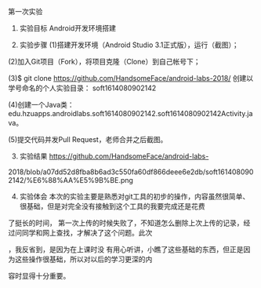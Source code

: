 
第一次实验
1. 实验目标
Android开发环境搭建

2. 实验步骤
(1)搭建开发环境（Android Studio 3.1正式版），运行（截图）；

(2)加入Git项目（Fork），将项目克隆（Clone）到自己帐号下；

(3)$ git clone https://github.com/HandsomeFace/android-labs-2018/ 创建以学号命名的个人实验目录： soft1614080902142

(4)创建一个Java类：edu.hzuapps.androidlabs.soft1614080902142.soft1614080902142Activity.java。

(5)提交代码并发Pull Request，老师合并之后截图。

3. 实验结果
https://github.com/HandsomeFace/android-labs-

2018/blob/a07dd52d8fba8b6ad3c550fa60df866deee6e2db/soft1614080902142/%E6%88%AA%E5%9B%BE.png

4. 实验体会
本次的实验主要是熟悉对git工具的初步的操作，内容虽然很简单、很基础，但是对完全没有接触到这个工具的我要完成还是花费

了挺长的时间， 第一次上传的时候失败了，不知道怎么删除上次上传的记录，经过问同学和网上查找，才解决了这个问题。此次

，我反省到，是因为在上课时没 有用心听讲，小瞧了这些基础的东西，但正是因为这些操作很基础，所以对以后的学习更深的内

容时显得十分重要。

